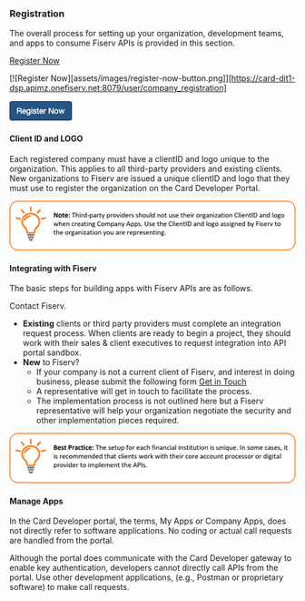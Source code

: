 ### Registration


The overall process for setting up your organization, development teams, and apps to consume Fiserv APIs is provided in this section.

[Register Now](https://card-dit1-dsp.apimz.onefiserv.net:8079/user/company_registration)
 

[![Register Now][assets/images/register-now-button.png]][https://card-dit1-dsp.apimz.onefiserv.net:8079/user/company_registration]

[![Register Now](
assets/images/register-now-button.png
"Register Now (inline-style).")
](assets/images/register-now-button.png)

#### Client ID and LOGO
Each registered company must have a clientID and logo unique to the organization. This applies to all third-party providers and existing clients. New organizations to Fiserv are issued a unique clientID and logo that they must use to register the organization on the Card Developer Portal.

 
![](assets/images/registration-note-1.png)


 
#### Integrating with Fiserv
The basic steps for building apps with Fiserv APIs are as follows.

Contact Fiserv. 

*  **Existing** clients or third party providers must complete an integration request process.
When clients are ready to begin a project, they should work with their sales & client executives to request integration into API portal sandbox.
*  **New** to Fiserv?
   *  If your company is not a current client of Fiserv, and interest in doing business, please submit the following form [Get in Touch](https://www.fiserv.com/en/about-fiserv/contact-us.html)
   *  A representative will get in touch to facilitate the process.
   *  The implementation process is not outlined here but a Fiserv representative will help your organization negotiate the security and other implementation pieces required. 
 

![](assets/images/registration-note-2.png)

 
#### Manage Apps
In the Card Developer portal, the terms, My Apps or Company Apps, does not directly refer to software applications. No coding or actual call requests are handled from the portal.

Although the portal does communicate with the Card Developer gateway to enable key authentication, developers cannot directly call APIs from the portal. Use other development applications, (e.g., Postman or proprietary software) to make call requests.
